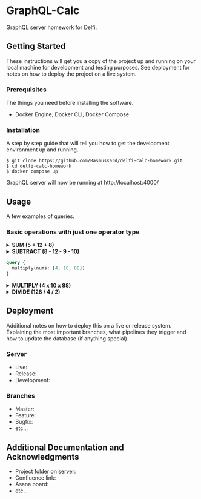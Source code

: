 # GraphQL-Calc

GraphQL server homework for Delfi.

## Getting Started

These instructions will get you a copy of the project up and running on your local machine for development and testing purposes. See deployment for notes on how to deploy the project on a live system.

### Prerequisites

The things you need before installing the software.

- Docker Engine, Docker CLI, Docker Compose

### Installation

A step by step guide that will tell you how to get the development environment up and running.

```
$ git clone https://github.com/RasmusKard/delfi-calc-homework.git
$ cd delfi-calc-homework
$ docker compose up
```

GraphQL server will now be running at http://localhost:4000/

## Usage

A few examples of queries.

### Basic operations with just one operator type

<details>
  <summary><strong>SUM (5 + 12 + 8)</strong></summary>
  <br>
  ```graphql
  query {
    sum(nums: [5, 12, 8])
  }
  ```
</details>

<details>
  <summary><strong>SUBTRACT (8 - 12 - 9 - 10)</strong></summary>
  <br>
  ```graphql
  query {
    subtract(nums: [8, 12, 9, 10])
  }
  ```
</details>

```graphql
query {
  multiply(nums: [4, 10, 88])
}
```

<details>
  <summary><strong>MULTIPLY (4 x 10 x 88)</strong></summary>
  <br>
  ```graphql
  query {
    multiply(nums: [4, 10, 88])
  }
  ```
</details>

<details>
  <summary><strong>DIVIDE (128 / 4 / 2)</strong></summary>
  <br>
  ```graphql
  query {
    divide(nums: [128, 4, 2])
  }
  ```
</details>

## Deployment

Additional notes on how to deploy this on a live or release system. Explaining the most important branches, what pipelines they trigger and how to update the database (if anything special).

### Server

- Live:
- Release:
- Development:

### Branches

- Master:
- Feature:
- Bugfix:
- etc...

## Additional Documentation and Acknowledgments

- Project folder on server:
- Confluence link:
- Asana board:
- etc...

```

```

